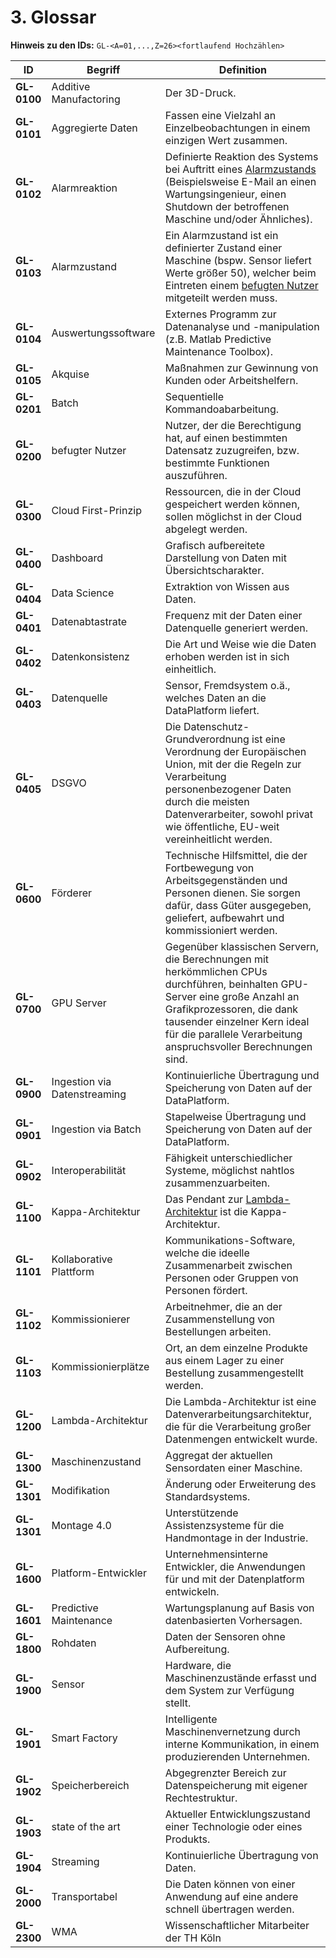 # 3. Glossar

**Hinweis zu den IDs:** `GL-<A=01,...,Z=26><fortlaufend Hochzählen>`


| ID                                | Begriff             | Definition |
|-----------------------------------|---------------------|---------------------------------------------------------------------------------------------------------------------------------------------------------------------------------|
| <a name="GL-0100">**GL-0100**</a> | Additive Manufactoring  | Der 3D-Druck. |
| <a name="GL-0101">**GL-0101**</a> | Aggregierte Daten   | Fassen eine Vielzahl an Einzelbeobachtungen in einem einzigen Wert zusammen. |
| <a name="GL-0102">**GL-0102**</a> | Alarmreaktion       | Definierte Reaktion des Systems bei Auftritt eines [Alarmzustands](03.-glossar.md#GL-0103) (Beispielsweise E-Mail an einen Wartungsingenieur, einen Shutdown der betroffenen Maschine und/oder Ähnliches). |
| <a name="GL-0103">**GL-0103**</a> | Alarmzustand        | Ein Alarmzustand ist ein definierter Zustand einer Maschine (bspw. Sensor liefert Werte größer 50), welcher beim Eintreten einem [befugten Nutzer](03.-glossar.md#GL-0200) mitgeteilt werden muss.                                                                                                 |
| <a name="GL-0104">**GL-0104**</a> | Auswertungssoftware | Externes Programm zur Datenanalyse und -manipulation (z.B. Matlab Predictive Maintenance Toolbox). |
| <a name="GL-0105">**GL-0105**</a> | Akquise | Maßnahmen zur Gewinnung von Kunden oder Arbeitshelfern. |
| <a name="GL-0201">**GL-0201**</a> | Batch      | Sequentielle Kommandoabarbeitung. |
| <a name="GL-0200">**GL-0200**</a> | befugter Nutzer     | Nutzer, der die Berechtigung hat, auf einen bestimmten Datensatz zuzugreifen, bzw. bestimmte Funktionen auszuführen. |
| <a name="GL-0300">**GL-0300**</a> | Cloud First-Prinzip | Ressourcen, die in der Cloud gespeichert werden können, sollen möglichst in der Cloud abgelegt werden. |
| <a name="GL-0400">**GL-0400**</a> | Dashboard           | Grafisch aufbereitete Darstellung von Daten mit Übersichtscharakter. |
| <a name="GL-0404">**GL-0404**</a> | Data Science           | Extraktion von Wissen aus Daten. |
| <a name="GL-0401">**GL-0401**</a> | Datenabtastrate     | Frequenz mit der Daten einer Datenquelle generiert werden. |
| <a name="GL-0402">**GL-0402**</a> | Datenkonsistenz     | Die Art und Weise wie die Daten erhoben werden ist in sich einheitlich. |
| <a name="GL-0403">**GL-0403**</a> | Datenquelle         | Sensor, Fremdsystem o.ä., welches Daten an die DataPlatform liefert. |
| <a name="GL-0405">**GL-0405**</a> | DSGVO         | Die Datenschutz-Grundverordnung ist eine Verordnung der Europäischen Union, mit der die Regeln zur Verarbeitung personenbezogener Daten durch die meisten Datenverarbeiter, sowohl privat wie öffentliche, EU-weit vereinheitlicht werden. |
| <a name="GL-0600">**GL-0600**</a> | Förderer          | Technische Hilfsmittel, die der Fortbewegung von Arbeitsgegenständen und Personen dienen. Sie sorgen dafür, dass Güter ausgegeben, geliefert, aufbewahrt und kommissioniert werden. |                                                                                                         
| <a name="GL-0700">**GL-0700**</a> | GPU Server     | Gegenüber klassischen Servern, die Berechnungen mit herkömmlichen CPUs durchführen, beinhalten GPU-Server eine große Anzahl an Grafikprozessoren, die dank tausender einzelner Kern ideal für die parallele Verarbeitung anspruchsvoller Berechnungen sind. |
| <a name="GL-0900">**GL-0900**</a> | Ingestion via Datenstreaming       | Kontinuierliche Übertragung und Speicherung von Daten auf der DataPlatform. |
| <a name="GL-0901">**GL-0901**</a> | Ingestion via Batch      | Stapelweise Übertragung und Speicherung von Daten auf der DataPlatform. |
| <a name="GL-0902">**GL-0902**</a> | Interoperabilität      | Fähigkeit unterschiedlicher Systeme, möglichst nahtlos zusammenzuarbeiten. |
| <a name="GL-1100">**GL-1100**</a> | Kappa-Architektur      | Das Pendant zur [Lambda-Architektur](03.-glossar.md#GL-1200) ist die Kappa-Architektur. |
| <a name="GL-1101">**GL-1101**</a> | Kollaborative Plattform | Kommunikations-Software, welche die ideelle Zusammenarbeit zwischen Personen oder Gruppen von Personen fördert. |                                                                                       
| <a name="GL-1102">**GL-1102**</a> | Kommissionierer     | Arbeitnehmer, die an der Zusammenstellung von Bestellungen arbeiten. | 
| <a name="GL-1103">**GL-1103**</a> | Kommissionierplätze | Ort, an dem einzelne Produkte aus einem Lager zu einer Bestellung zusammengestellt werden. |
| <a name="GL-1200">**GL-1200**</a> | Lambda-Architektur  | Die Lambda-Architektur ist eine Datenverarbeitungsarchitektur, die für die Verarbeitung großer Datenmengen entwickelt wurde. |
| <a name="GL-1300">**GL-1300**</a> | Maschinenzustand    | Aggregat der aktuellen Sensordaten einer Maschine. |
| <a name="GL-1301">**GL-1301**</a> | Modifikation        | Änderung oder Erweiterung des Standardsystems. |
| <a name="GL-1302">**GL-1301**</a> | Montage 4.0         | Unterstützende Assistenzsysteme für die Handmontage in der Industrie. |
| <a name="GL-1600">**GL-1600**</a> | Platform-Entwickler | Unternehmensinterne Entwickler, die Anwendungen für und mit der Datenplatform entwickeln. |
| <a name="GL-1601">**GL-1601**</a> | Predictive Maintenance       | Wartungsplanung auf Basis von datenbasierten Vorhersagen.|
| <a name="GL-1800">**GL-1800**</a> | Rohdaten            | Daten der Sensoren ohne Aufbereitung.|
| <a name="GL-1900">**GL-1900**</a> | Sensor              | Hardware, die Maschinenzustände erfasst und dem System zur Verfügung stellt.|
| <a name="GL-1901">**GL-1901**</a> | Smart Factory       | Intelligente Maschinenvernetzung durch interne Kommunikation, in einem produzierenden Unternehmen. |
| <a name="GL-1902">**GL-1902**</a> | Speicherbereich     | Abgegrenzter Bereich zur Datenspeicherung mit eigener Rechtestruktur.|
| <a name="GL-1903">**GL-1903**</a> | state of the art     | Aktueller Entwicklungszustand einer Technologie oder eines Produkts.|
| <a name="GL-1904">**GL-1904**</a> | Streaming     | Kontinuierliche Übertragung von Daten.|
| <a name="GL-2000">**GL-2000**</a> | Transportabel     |  Die Daten können von einer Anwendung auf eine andere schnell übertragen werden. |
| <a name="GL-2300">**GL-2300**</a> | WMA     |  Wissenschaftlicher Mitarbeiter der TH Köln |
